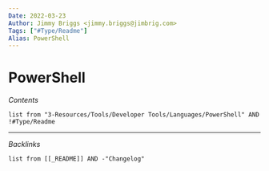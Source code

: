 ```yaml
---
Date: 2022-03-23
Author: Jimmy Briggs <jimmy.briggs@jimbrig.com>
Tags: ["#Type/Readme"]
Alias: PowerShell
---
```


# PowerShell

*Contents*

```dataview
list from "3-Resources/Tools/Developer Tools/Languages/PowerShell" AND !#Type/Readme
```

***

*Backlinks*

```dataview
list from [[_README]] AND -"Changelog"
```